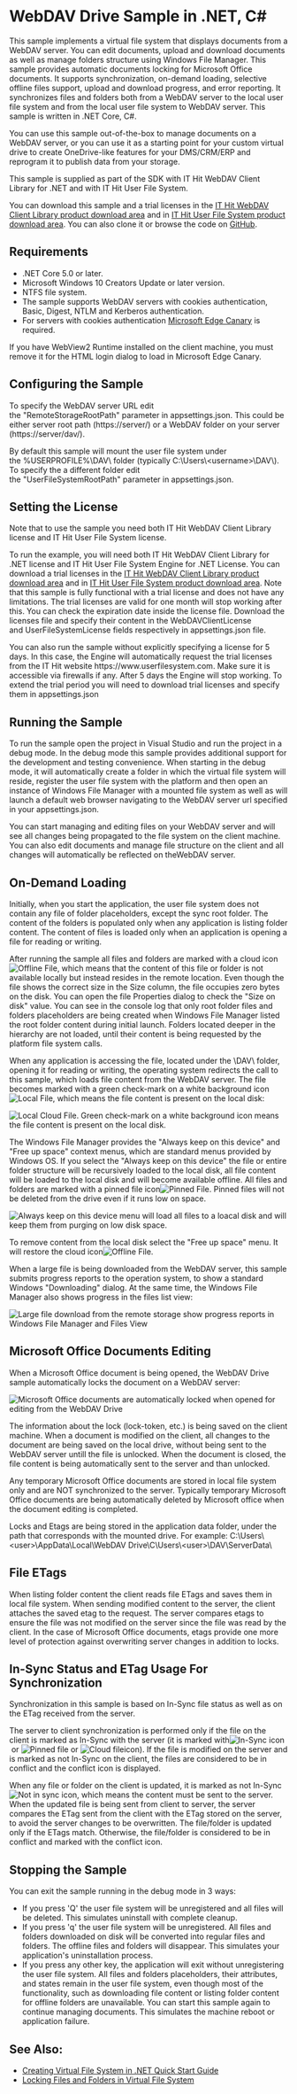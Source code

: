 
<h1 class="d-xl-block d-none">WebDAV Drive Sample in .NET, C#</h1>
<p>This sample implements a virtual file system that displays documents from a WebDAV server. You can edit documents, upload and download documents as well as manage folders structure using Windows File Manager. This sample provides automatic documents locking for Microsoft Office documents.&nbsp;It supports synchronization, on-demand loading,&nbsp;selective offline files support, upload and download progress, and error reporting. It synchronizes files and folders both from a WebDAV server to the local user file system and from the local user file system to WebDAV server. This sample is written in .NET Core, C#.&nbsp;&nbsp;</p>
<p><span>You can use this sample out-of-the-box to manage documents on a WebDAV server, or you can use it as a starting point for your custom virtual drive to create&nbsp;OneDrive-like features for your DMS/CRM/ERP and reprogram it to publish data from your storage.&nbsp;</span></p>
<p><span>This sample is supplied as part of the SDK with IT Hit WebDAV Client Library for .NET and with IT Hit User File System.</span></p>
<p><span>You can download this sample and a trial licenses in the&nbsp;<a title="Download" href="https://www.webdavsystem.com/client/download/">IT Hit WebDAV Client Library product download area</a> and in <a title="Download" href="https://www.userfilesystem.com/download/">IT Hit User File System&nbsp;</a></span><a title="Download" href="https://www.userfilesystem.com/download/">product download area</a><span>. You can also clone it or browse the code on&nbsp;</span><a title="Virtual File System Sample in .NET, C#" href="https://github.com/ITHit/UserFileSystemSamples/tree/master/WebDAVDrive">GitHub</a><span>.&nbsp;</span><span></span></p>
<h2>Requirements</h2>
<ul>
<li>.NET Core 5.0 or later.</li>
<li>Microsoft Windows 10 Creators Update or later version.</li>
<li>NTFS file system.</li>
<li>The sample supports WebDAV servers with cookies authentication, Basic, Digest, NTLM and Kerberos authentication.</li>
<li>For servers with cookies authentication <a href="https://www.microsoftedgeinsider.com/en-us/download">Microsoft Edge Canary</a> is required.</li>
</ul>
<p><span class="warn">If you have WebView2 Runtime installed on the client machine, you must remove it for the HTML login dialog to load in Microsoft Edge Canary.</span><span><br></span></p>
<h2>Configuring the Sample</h2>
<p>To specify the WebDAV server URL edit the&nbsp;<span class="code">"RemoteStorageRootPath"</span>&nbsp;parameter in&nbsp;<span class="code">appsettings.json</span>. This could be either server root path (https://server/) or a WebDAV folder on your server (https://server/dav/).</p>
<p>By default this sample will mount the user file system under the&nbsp;<span class="code">%USERPROFILE%\DAV\</span>&nbsp;folder (typically&nbsp;<span class="code">C:\Users\&lt;username&gt;\DAV\</span>). To specify the a different folder edit the&nbsp;<span class="code">"UserFileSystemRootPath"</span>&nbsp;parameter&nbsp;in&nbsp;<span class="code">appsettings.json</span>.</p>
<h2>Setting the License</h2>
<p><span class="warn">Note that to use the sample you need both IT Hit WebDAV Client Library license and IT Hit User File System license.</span></p>
<p>To run the example, you will need both IT Hit WebDAV Client Library for .NET license and IT Hit User File System Engine for .NET License. You can download <span>a trial licenses in the&nbsp;<a title="Download" href="https://www.webdavsystem.com/client/download/">IT Hit WebDAV Client Library product download area</a>&nbsp;and in&nbsp;<a title="Download" href="https://www.userfilesystem.com/download/">IT Hit User File System&nbsp;</a></span><a title="Download" href="https://www.userfilesystem.com/download/">product download area</a>.&nbsp;Note that this sample is fully functional with a trial license and does not have any limitations. The trial licenses are valid for one month will stop working after this. You can check the expiration date inside the license file.&nbsp;Download the licenses file and specify their content in the&nbsp;<span>WebDAVClientLicense and&nbsp;<span>UserFileSystemLicense</span></span>&nbsp;fields respectively in&nbsp;<span class="code">appsettings.json</span>&nbsp;file.</p>
<p>You can also run the sample&nbsp;without explicitly specifying a license&nbsp;for 5 days. In this case,&nbsp;the&nbsp;Engine will automatically request the trial licenses from the IT Hit website https://www.userfilesystem.com. Make sure it is accessible via firewalls if any. After 5 days the Engine will stop working. To extend the trial period you will need to download trial licenses&nbsp;and specify them in&nbsp;<span class="code">appsettings.json</span></p>
<h2>Running the Sample</h2>
<p>To run the sample open the project in Visual Studio and run the project in a debug mode.&nbsp;In the debug mode this sample provides additional support for the development and testing convenience. When starting in the debug mode, it will automatically create a folder in which the virtual file system will reside, register the user file system with the platform and then open&nbsp;an instance of Windows File Manager with a mounted file system as well as will launch a default web browser navigating to the WebDAV server url specified in your&nbsp;<span class="code">appsettings.json</span>.</p>
<p>You can start managing and editing files on your WebDAV server&nbsp;and will see all changes being propagated to the file system on the client machine. You can also edit documents and manage file structure on the client and all changes will automatically be reflected on theWebDAV server.</p>
<h2>On-Demand Loading</h2>
<p>Initially, when you start the application, the user file system does not contain any file of folder placeholders, except the sync root folder. The content of the folders is populated only when any application is listing folder content. The content of files is loaded only when an application is opening a file for reading or writing.</p>
<p>After running the sample all files and folders are marked with a cloud icon<img id="__mcenew" alt="Offline File" src="https://www.userfilesystem.com/media/1988/offilefile.png" data-allowlink="false" rel="116798">, which means that the content of this file or folder is not available locally but instead resides in the remote location. Even though the file shows the correct size in the Size column, the file occupies zero bytes on the disk. You can open the file Properties dialog to check the "Size on disk" value. You can see in the console log that only root folder files and folders placeholders are being created when Windows File Manager listed the root folder content during initial launch. Folders located deeper in the hierarchy are not loaded, until their content is being requested by the platform file system calls.&nbsp;</p>
<p>When any application is accessing the file, located under the&nbsp;<span class="code">\DAV\</span>&nbsp;folder, opening it for reading or writing, the operating system redirects the call to this sample, which loads file content from the WebDAV server. The file becomes marked with a green check-mark on a white background icon<img id="__mcenew" alt="Local File" src="https://www.userfilesystem.com/media/1986/localfile.png" data-allowlink="false" rel="116799">, which means the file content is present on the local disk:</p>
<p><img id="__mcenew" alt="Local Cloud File. Green check-mark on a white background icon means the file content is present on the local disk." src="https://www.userfilesystem.com/media/1983/localcloudfile.png" rel="116801"></p>
<p>The Windows File Manager provides the "Always keep on this device" and "Free up space" context menus, which are standard menus provided by Windows OS. If you select the&nbsp;"Always keep on this device" the file or entire folder structure will be recursively loaded to the local disk, all file content will be loaded to the local disk and will become available offline. All files and folders are marked with a pinned file icon<img id="__mcenew" alt="Pinned File" src="https://www.userfilesystem.com/media/1989/pinnedfile.png" data-allowlink="false" rel="116800">. Pinned files will not be deleted from the drive even if it runs low on space.</p>
<p><img id="__mcenew" alt="Always keep on this device menu will load all files to a loacal disk and will keep them from purging on low disk space." src="https://www.userfilesystem.com/media/1982/alwayskeeponthisdevice.png" rel="116802"></p>
<p>To remove content from the local disk select the "Free up space" menu. It will restore the cloud icon<img id="__mcenew" alt="Offline File" src="https://www.userfilesystem.com/media/1988/offilefile.png" data-allowlink="false" rel="116798">.</p>
<p>When a large file is being downloaded from the WebDAV server, this sample submits progress reports to the operation system, to show a standard Windows "Downloading" dialog. At the same time, the Windows File Manager also shows progress in the files list view:</p>
<p><img id="__mcenew" alt="Large file download from the remote storage show progress reports in Windows File Manager and Files View" src="https://www.userfilesystem.com/media/1984/cloudfiledownloadprogress.png" rel="116804"></p>
<h2>Microsoft Office Documents Editing</h2>
<p>When a Microsoft Office document is being opened, the WebDAV Drive sample automatically locks the document on a WebDAV server:</p>
<p><img id="__mcenew" alt="Microsoft Office documents are automatically locked when opened for editing from the WebDAV Drive" src="https://www.userfilesystem.com/media/2101/msofficelockedsmall.png" rel="121877"></p>
<p>The information about the lock (lock-token, etc.) is being saved on the client machine. When a document is modified on the client,&nbsp;all changes to the document are being saved on the local drive, without being sent to the WebDAV server untill the file is unlocked.&nbsp;When the document is closed, the file content is being automatically sent to the server and than unlocked.</p>
<p>Any temporary Microsoft Office documents are stored in local file system only and are NOT synchronized to the server. Typically temporary Microsoft Office documents are being automatically deleted by Microsoft office when the document editing is completed.</p>
<p>Locks and Etags are being stored in the application data folder, under the path that corresponds with the mounted drive. For example:&nbsp;<span class="code">C:\Users\&lt;user&gt;\AppData\Local\WebDAV Drive\C\Users\&lt;user&gt;\DAV\ServerData\</span></p>
<h2>File ETags</h2>
<p>When listing folder content the client reads file ETags and saves them in local file system. When sending modified content to the server, the client attaches the saved etag to the request. The server compares etags to ensure the file was not modified on the server since the file was read by the client. In the case of Microsoft Office documents, etags provide one more level of protection against overwriting server changes in addition to locks.</p>
<h2>In-Sync Status and ETag Usage For Synchronization</h2>
<p>Synchronization in this sample is based on In-Sync file status as well as on the ETag received from the server.</p>
<p>The server to client synchronization is performed only if the file on the client is marked as In-Sync&nbsp;with the server (it is marked with<img id="__mcenew" alt="In-Sync icon" src="https://www.userfilesystem.com/media/1986/localfile.png" rel="118449">&nbsp;or&nbsp;<img id="__mcenew" alt="Pinned file" src="https://www.userfilesystem.com/media/1989/pinnedfile.png" rel="118452">&nbsp;or&nbsp;<img id="__mcenew" alt="Cloud file" src="https://www.userfilesystem.com/media/1988/offilefile.png" rel="118451">icon). If the file is modified on the server and is marked as not In-Sync on the client, the files are considered to be in conflict and the conflict icon is displayed.</p>
<p>When any file or folder on the client is updated, it is marked as not In-Sync<img id="__mcenew" alt="Not in sync icon" src="https://www.userfilesystem.com/media/1987/notinsyncfile.png" rel="118450">, which means the content must be sent to the server. When the updated file is being sent from client to server, the server compares the ETag sent from the client with the ETag stored on the server, to avoid the server changes to be overwritten. The file/folder is updated only if the ETags match. Otherwise, the file/folder is considered to be in conflict and marked with the conflict icon.</p>
<h2>Stopping the Sample</h2>
<p>You can exit the sample running in the debug mode in 3 ways:</p>
<ul>
<li>If you press 'Q' the user file system will be unregistered and all files will be deleted. This simulates uninstall with complete cleanup.&nbsp;</li>
<li>If you press 'q' the user file system will be unregistered. All files and folders downloaded on disk will be converted into regular files and folders. The offline files and folders will disappear. This simulates your application's uninstallation process.</li>
<li>If you press any other key, the application will exit without unregistering the user file system. All files and folders placeholders, their attributes, and states remain in the user file system, even though most of the functionality, such as downloading file content or listing folder content for offline folders are unavailable. You can start this sample again to continue managing documents. This simulates the machine reboot or application failure.</li>
</ul>
<h2>See Also:</h2>
<ul>
<li><a title="Quick Start" href="https://www.userfilesystem.com/programming/creating_virtual_file_system/">Creating Virtual File System in .NET Quick Start Guide</a></li>
<li><a title="Locking" href="https://www.userfilesystem.com/programming/locking/">Locking Files and Folders in Virtual File System </a></li>
</ul>

